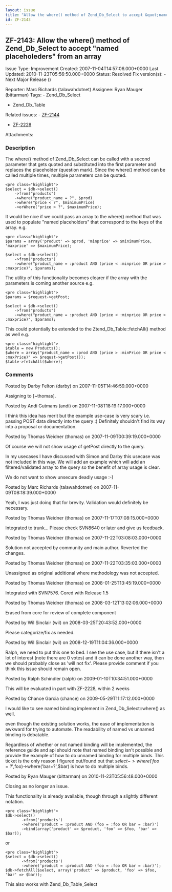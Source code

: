 ```yaml
---
layout: issue
title: "Allow the where() method of Zend_Db_Select to accept &quot;named placeholeders&quot; from an array"
id: ZF-2143
---
```


ZF-2143: Allow the where() method of Zend\_Db\_Select to accept "named placeholeders" from an array
---------------------------------------------------------------------------------------------------

 Issue Type: Improvement Created: 2007-11-04T14:57:06.000+0000 Last Updated: 2010-11-23T05:56:50.000+0000 Status: Resolved Fix version(s): - Next Major Release ()
 
 Reporter:  Marc Richards (talawahdotnet)  Assignee:  Ryan Mauger (bittarman)  Tags: - Zend\_Db\_Select
- Zend\_Db\_Table
 
 Related issues: - [ZF-2144](/issues/browse/ZF-2144)
- [ZF-2228](/issues/browse/ZF-2228)
 
 Attachments: 
### Description

The where() method of Zend\_Db\_Select can be called with a second parameter that gets quoted and substituted into the first parameter and replaces the placeholder (question mark). Since the where() method can be called multiple times, multiple parameters can be quoted.

 
    <pre class="highlight">
    $select = $db->select()
        ->from("products")
        ->where("product_name = ?", $prod)
        ->where("price < ?", $minimumPrice)
        ->orWhere("price > ?", $maximumPrice);


It would be nice if we could pass an array to the where() method that was used to populate "named placeholders" that correspond to the keys of the array. e.g.

 
    <pre class="highlight">
    $params = array('product' => $prod, 'minprice' => $minimumPrice, 'maxprice' => $maximumPrice);
    
    $select = $db->select()
        ->from("products")
        ->where("product_name = :product AND (price < :minprice OR price > :maxprice)", $params);


The utility of this functionality becomes clearer if the array with the parameters is coming another source e.g.

 
    <pre class="highlight">
    $params = $request->getPost;
    
    $select = $db->select()
        ->from("products")
        ->where("product_name = :product AND (price < :minprice OR price > :maxprice)", $params);


This could potentially be extended to the Ztend\_Db\_Table::fetchAll() method as well e.g.

 
    <pre class="highlight">
    $table = new Products();
    $where = array("product_name = :prod AND (price > :minPrice OR price < :maxPrice)" => $requst->getPost());
    $table->fetchAll($where);


 

 

### Comments

Posted by Darby Felton (darby) on 2007-11-05T14:46:59.000+0000

Assigning to [~thomas].

 

 

Posted by Andi Gutmans (andi) on 2007-11-08T18:19:17.000+0000

I think this idea has merit but the example use-case is very scary i.e. passing POST data directly into the query :) Definitely shouldn't find its way into a proposal or documentation.

 

 

Posted by Thomas Weidner (thomas) on 2007-11-09T00:39:19.000+0000

Of course we will not show usage of getPost directly to the query.

In my usecases I have discussed with Simon and Darby this usecase was not included in this way. We will add an example which will add an filtered/validated array to the query so the benefit of array usage is clear.

We do not want to show unsecure deadly usage :-)

 

 

Posted by Marc Richards (talawahdotnet) on 2007-11-09T08:18:39.000+0000

Yeah, I was just doing that for brevity. Validation would definitely be necessary.

 

 

Posted by Thomas Weidner (thomas) on 2007-11-17T07:08:15.000+0000

Integrated to trunk... Please check SVN8640 or later and give us feedback.

 

 

Posted by Thomas Weidner (thomas) on 2007-11-22T03:08:03.000+0000

Solution not accepted by community and main author. Reverted the changes.

 

 

Posted by Thomas Weidner (thomas) on 2007-11-22T03:35:03.000+0000

Unassigned as original additional where methodology was not accepted.

 

 

Posted by Thomas Weidner (thomas) on 2008-01-25T13:45:19.000+0000

Integrated with SVN7576. Cored with Release 1.5

 

 

Posted by Thomas Weidner (thomas) on 2008-03-12T13:02:06.000+0000

Erased from core for review of complete component

 

 

Posted by Wil Sinclair (wil) on 2008-03-25T20:43:52.000+0000

Please categorize/fix as needed.

 

 

Posted by Wil Sinclair (wil) on 2008-12-19T11:04:36.000+0000

Ralph, we need to put this one to bed. I see the use case, but if there isn't a lot of interest (note there are 0 votes) and it can be done another way, then we should probably close as 'will not fix'. Please provide comment if you think this issue should remain open.

 

 

Posted by Ralph Schindler (ralph) on 2009-01-10T10:34:51.000+0000

This will be evaluated in part with ZF-2228, within 2 weeks

 

 

Posted by Chance Garcia (chance) on 2009-05-29T11:17:12.000+0000

I would like to see named binding implement in Zend\_Db\_Select::where() as well.

even though the existing solution works, the ease of implementation is awkward for trying to automate. The readability of named vs unnamed binding is debatable.

Regardless of whether or not named binding will be implemented, the reference guide and api should note that named binding isn't possible and provide the example of how to do unnamed binding for multiple binds. This ticket is the only reason I figured out/found out that $select->where('foo=?',$foo)->where('bar=?',$bar) is how to do multiple binds.

 

 

Posted by Ryan Mauger (bittarman) on 2010-11-23T05:56:48.000+0000

Closing as no longer an issue.

This functionality is already available, though through a slightly different notation.

 
    <pre class="highlight">
    $db->select()
           ->from('products')
           ->where('product = :product AND (foo = :foo OR bar = :bar)')
           ->bind(array('product' => $product, 'foo' => $foo, 'bar' => $bar));


or

 
    <pre class="highlight">
    $select = $db->select()
           ->from('products')
           ->where('product = :product AND (foo = :foo OR bar = :bar)');
    $db->fetchAll($select, array('product' => $product, 'foo' => $foo, 'bar' => $bar));


This also works with Zend\_Db\_Table\_Select

 

 